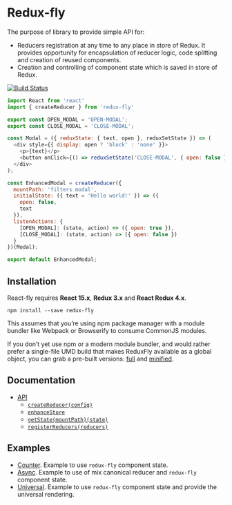 # Redux-fly
The purpose of library to provide simple API for:
* Reducers registration at any time to any place in store of Redux. It provides opportunity for encapsulation of reducer logic, code splitting and creation of reused components.
* Creation and controlling of component state which is saved in store of Redux.

[![Build Status](https://travis-ci.org/MrEfrem/redux-fly.svg?branch=master)](https://travis-ci.org/MrEfrem/redux-fly)

```javascript
import React from 'react'
import { createReducer } from 'redux-fly'

export const OPEN_MODAL = 'OPEN-MODAL';
export const CLOSE_MODAL = 'CLOSE-MODAL';

const Modal = ({ reduxState: { text, open }, reduxSetState }) => (
  <div style={{ display: open ? 'block' : 'none' }}>
    <p>{text}</p>
    <button onClick={() => reduxSetState('CLOSE-MODAL', { open: false })}>Close</button>
  </div>
);

const EnhancedModal = createReducer({
  mountPath: 'filters modal',
  initialState: ({ text = 'Hello world!' }) => ({
    open: false,
    text
  }),
  listenActions: {
    [OPEN_MODAL]: (state, action) => ({ open: true }),
    [CLOSE_MODAL]: (state, action) => ({ open: false })
  }
})(Modal);

export default EnhancedModal;
```

## Installation
React-fly requires **React 15.x**, **Redux 3.x** and **React Redux 4.x**.
```
npm install --save redux-fly
```

This assumes that you’re using npm package manager with a module bundler like Webpack or Browserify to consume CommonJS modules.

If you don’t yet use npm or a modern module bundler, and would rather prefer a single-file UMD build that makes ReduxFly available as a global object, you can grab a pre-built versions: [full](https://unpkg.com/redux-fly/dist/redux-fly.js) and
 [minified](https://unpkg.com/redux-fly/dist/redux-fly.min.js).

## Documentation
* [API](docs/API.md#api)
  * [`createReducer(config)`](docs/API.md#createreducerconfig)
  * [`enhanceStore`](docs/API.md#enhancestore)
  * [`getState(mountPath)(state)`](docs/API.md#getstatemountpathstate)
  * [`registerReducers(reducers)`](docs/API.md#registerreducersreducers)

## Examples
* [Counter](examples/counter). Example to use `redux-fly` component state.
* [Async](examples/async). Example to use of mix canonical reducer and `redux-fly` component state.
* [Universal](examples/universal). Example to use `redux-fly` component state and provide the universal rendering.
